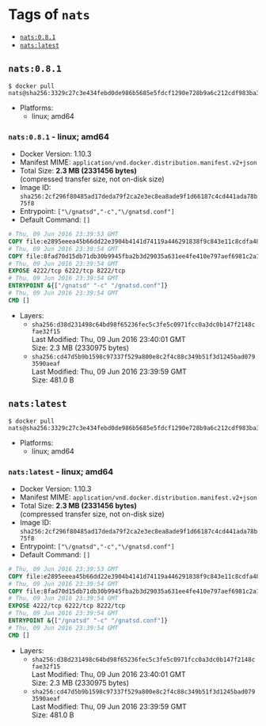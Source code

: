 <!-- THIS FILE IS GENERATED VIA '.template-helpers/generate-tag-details.pl' -->

# Tags of `nats`

-	[`nats:0.8.1`](#nats081)
-	[`nats:latest`](#natslatest)

## `nats:0.8.1`

```console
$ docker pull nats@sha256:3329c27c3e434febd0de986b5685e5fdcf1290e728b9a6c212cdf983ba3a4e41
```

- Platforms:
  - linux; amd64

### `nats:0.8.1` - linux; amd64

- Docker Version: 1.10.3
- Manifest MIME: `application/vnd.docker.distribution.manifest.v2+json`
- Total Size: **2.3 MB (2331456 bytes)**  
  (compressed transfer size, not on-disk size)
- Image ID: `sha256:2cf296f80485ad17deda79f2ca2e3ec8ea8ade9f1d66187c4cd441ada78b75f8`
- Entrypoint: `["\/gnatsd","-c","\/gnatsd.conf"]`
- Default Command: `[]`

```dockerfile
# Thu, 09 Jun 2016 23:39:53 GMT
COPY file:e2895eeea45b66dd22e3904b4141d74119a446291838f9c843e11c8cdfa486fa in /gnatsd
# Thu, 09 Jun 2016 23:39:54 GMT
COPY file:8fad70d15db71db30b9945fba2b3d29035a631ee4fe410e797aef6981c2a1879 in /gnatsd.conf
# Thu, 09 Jun 2016 23:39:54 GMT
EXPOSE 4222/tcp 6222/tcp 8222/tcp
# Thu, 09 Jun 2016 23:39:54 GMT
ENTRYPOINT &{["/gnatsd" "-c" "/gnatsd.conf"]}
# Thu, 09 Jun 2016 23:39:54 GMT
CMD []
```

- Layers:
  - `sha256:d38d231498c64bd98f65236fec5c3fe5c0971fcc0a3dc0b147f2148cfae32f15`  
    Last Modified: Thu, 09 Jun 2016 23:40:01 GMT  
    Size: 2.3 MB (2330975 bytes)
  - `sha256:cd47d5b9b1598c97337f529a800e8c2f4c88c349b51f3d1245bad0793590aeaf`  
    Last Modified: Thu, 09 Jun 2016 23:39:59 GMT  
    Size: 481.0 B

## `nats:latest`

```console
$ docker pull nats@sha256:3329c27c3e434febd0de986b5685e5fdcf1290e728b9a6c212cdf983ba3a4e41
```

- Platforms:
  - linux; amd64

### `nats:latest` - linux; amd64

- Docker Version: 1.10.3
- Manifest MIME: `application/vnd.docker.distribution.manifest.v2+json`
- Total Size: **2.3 MB (2331456 bytes)**  
  (compressed transfer size, not on-disk size)
- Image ID: `sha256:2cf296f80485ad17deda79f2ca2e3ec8ea8ade9f1d66187c4cd441ada78b75f8`
- Entrypoint: `["\/gnatsd","-c","\/gnatsd.conf"]`
- Default Command: `[]`

```dockerfile
# Thu, 09 Jun 2016 23:39:53 GMT
COPY file:e2895eeea45b66dd22e3904b4141d74119a446291838f9c843e11c8cdfa486fa in /gnatsd
# Thu, 09 Jun 2016 23:39:54 GMT
COPY file:8fad70d15db71db30b9945fba2b3d29035a631ee4fe410e797aef6981c2a1879 in /gnatsd.conf
# Thu, 09 Jun 2016 23:39:54 GMT
EXPOSE 4222/tcp 6222/tcp 8222/tcp
# Thu, 09 Jun 2016 23:39:54 GMT
ENTRYPOINT &{["/gnatsd" "-c" "/gnatsd.conf"]}
# Thu, 09 Jun 2016 23:39:54 GMT
CMD []
```

- Layers:
  - `sha256:d38d231498c64bd98f65236fec5c3fe5c0971fcc0a3dc0b147f2148cfae32f15`  
    Last Modified: Thu, 09 Jun 2016 23:40:01 GMT  
    Size: 2.3 MB (2330975 bytes)
  - `sha256:cd47d5b9b1598c97337f529a800e8c2f4c88c349b51f3d1245bad0793590aeaf`  
    Last Modified: Thu, 09 Jun 2016 23:39:59 GMT  
    Size: 481.0 B
